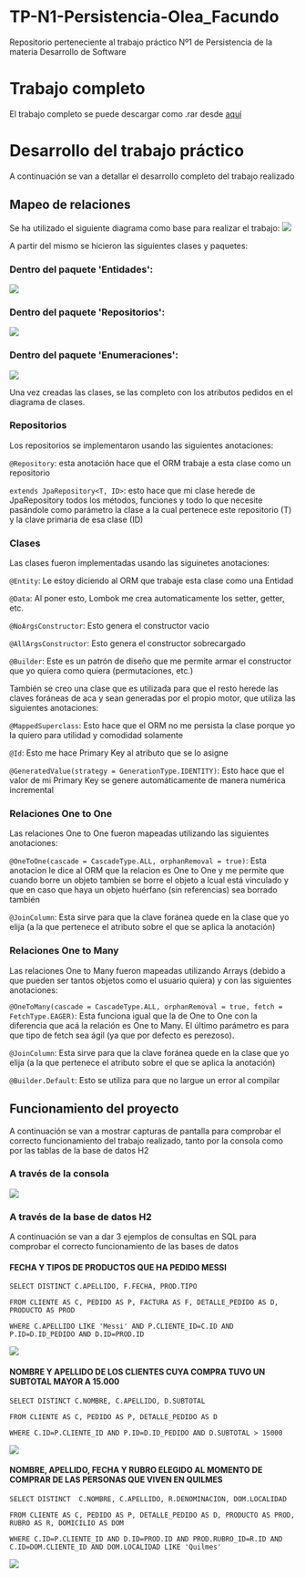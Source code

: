 # TP-N1-Persistencia-Olea_Facundo
Repositorio perteneciente al trabajo práctico Nº1 de Persistencia de la materia Desarrollo de Software

# Trabajo completo
El trabajo completo se puede descargar como .rar desde [aquí](https://github.com/Facustriker/TP-N1-Persistencia-Olea_Facundo/raw/main/TP1_Persistencia.rar)

# Desarrollo del trabajo práctico
A continuación se van a detallar el desarrollo completo del trabajo realizado

## Mapeo de relaciones
Se ha utilizado el siguiente diagrama como base para realizar el trabajo: ![](https://raw.githubusercontent.com/Facustriker/TP-N1-Persistencia-Olea_Facundo/main/Assets/Diagrama%20Clase%20Utilizado.jpg)

A partir del mismo se hicieron las siguientes clases y paquetes:

### Dentro del paquete 'Entidades':
![](https://raw.githubusercontent.com/Facustriker/TP-N1-Persistencia-Olea_Facundo/main/Assets/EntidadesCreadas.jpg)

### Dentro del paquete 'Repositorios':
![](https://raw.githubusercontent.com/Facustriker/TP-N1-Persistencia-Olea_Facundo/main/Assets/RepositoriosCreados.jpg)

### Dentro del paquete 'Enumeraciones':
![](https://raw.githubusercontent.com/Facustriker/TP-N1-Persistencia-Olea_Facundo/main/Assets/EnumeracionesCreadas.jpg)

Una vez creadas las clases, se las completo con los atributos pedidos en el diagrama de clases.

### Repositorios
Los repositorios se implementaron usando las siguientes anotaciones:

`@Repository`: esta anotación hace que el ORM trabaje a esta clase como un repositorio

`extends JpaRepository<T, ID>`: esto hace que mi clase herede de JpaRepository todos los métodos, funciones y todo lo que necesite 
pasándole como parámetro la clase a la cual pertenece este repositorio (T) y la clave primaria de esa clase (ID)

### Clases
Las clases fueron implementadas usando las siguinetes anotaciones:

`@Entity`: Le estoy diciendo al ORM que trabaje esta clase como una Entidad

`@Data`: Al poner esto, Lombok me crea automaticamente los setter, getter, etc.

`@NoArgsConstructor`: Esto genera el constructor vacio

`@AllArgsConstructor`: Esto genera el constructor sobrecargado

`@Builder`: Este es un patrón de diseño que me permite armar el constructor que yo quiera como quiera (permutaciones, etc.)

También se creo una clase que es utilizada para que el resto herede las claves foráneas de aca y sean generadas por el propio motor, que utiliza
las siguientes anotaciones:

`@MappedSuperclass`: Esto hace que el ORM no me persista la clase porque yo la quiero para utilidad y comodidad solamente

`@Id`: Esto me hace Primary Key al atributo que se lo asigne

`@GeneratedValue(strategy = GenerationType.IDENTITY)`: Esto hace que el valor de mi Primary Key se genere automáticamente de manera numérica incremental

### Relaciones One to One
Las relaciones One to One fueron mapeadas utilizando las siguientes anotaciones:

`@OneToOne(cascade = CascadeType.ALL, orphanRemoval = true)`: Esta anotacion le dice al ORM que la relacion es One to One y me permite que cuando borre un objeto tambien se borre el objeto a lcual está vinculado y que en caso que haya un objeto huérfano (sin referencias) sea borrado también

`@JoinColumn`: Esta sirve para que la clave foránea quede en la clase que yo elija (a la que pertenece el atributo sobre el que se aplica la anotación)

### Relaciones One to Many
Las relaciones One to Many fueron mapeadas utilizando Arrays (debido a que pueden ser tantos objetos como el usuario quiera) y con las siguientes anotaciones:

`@OneToMany(cascade = CascadeType.ALL, orphanRemoval = true, fetch = FetchType.EAGER)`: Esta funciona igual que la de One to One con la diferencia que acá la relación es One to Many. El último parámetro es para que tipo de fetch sea ágil (ya que por defecto es perezoso).

`@JoinColumn`: Esta sirve para que la clave foránea quede en la clase que yo elija (a la que pertenece el atributo sobre el que se aplica la anotación)

`@Builder.Default`: Esto se utiliza para que no largue un error al compilar


## Funcionamiento del proyecto
A continuación se van a mostrar capturas de pantalla para comprobar el correcto funcionamiento del trabajo realizado, tanto por la consola como por las tablas de la base de datos H2

### A través de la consola
![](https://raw.githubusercontent.com/Facustriker/TP-N1-Persistencia-Olea_Facundo/main/Assets/ConsolaMessi.jpg)

### A través de la base de datos H2
A continuación se van a dar 3 ejemplos de consultas en SQL para comprobar el correcto funcionamiento de las bases de datos


#### FECHA Y TIPOS DE PRODUCTOS QUE HA PEDIDO MESSI

`SELECT DISTINCT C.APELLIDO, F.FECHA, PROD.TIPO`

`FROM CLIENTE AS C, PEDIDO AS P, FACTURA AS F, DETALLE_PEDIDO AS D, PRODUCTO AS PROD`

`WHERE C.APELLIDO LIKE 'Messi' AND P.CLIENTE_ID=C.ID AND P.ID=D.ID_PEDIDO AND D.ID=PROD.ID`

![](https://raw.githubusercontent.com/Facustriker/TP-N1-Persistencia-Olea_Facundo/main/Assets/SQL%201%20Messi.jpg)



#### NOMBRE Y APELLIDO DE LOS CLIENTES CUYA COMPRA TUVO UN SUBTOTAL MAYOR A 15.000

`SELECT DISTINCT C.NOMBRE, C.APELLIDO, D.SUBTOTAL`

`FROM CLIENTE AS C, PEDIDO AS P, DETALLE_PEDIDO AS D`

`WHERE C.ID=P.CLIENTE_ID AND P.ID=D.ID_PEDIDO AND D.SUBTOTAL > 15000`

![](https://raw.githubusercontent.com/Facustriker/TP-N1-Persistencia-Olea_Facundo/main/Assets/SQL%202%20Subtotal.jpg)



#### NOMBRE, APELLIDO, FECHA Y RUBRO ELEGIDO AL MOMENTO DE COMPRAR DE LAS PERSONAS QUE VIVEN EN QUILMES

`SELECT DISTINCT  C.NOMBRE, C.APELLIDO, R.DENOMINACION, DOM.LOCALIDAD`

`FROM CLIENTE AS C, PEDIDO AS P, DETALLE_PEDIDO AS D, PRODUCTO AS PROD, RUBRO AS R, DOMICILIO AS DOM`

`WHERE C.ID=P.CLIENTE_ID AND D.ID=PROD.ID AND PROD.RUBRO_ID=R.ID AND C.ID=DOM.CLIENTE_ID AND DOM.LOCALIDAD LIKE 'Quilmes'`

![](https://raw.githubusercontent.com/Facustriker/TP-N1-Persistencia-Olea_Facundo/main/Assets/SQL%203%20Nombre%20y%20Rubro%20de%20Quilmes.jpg)
